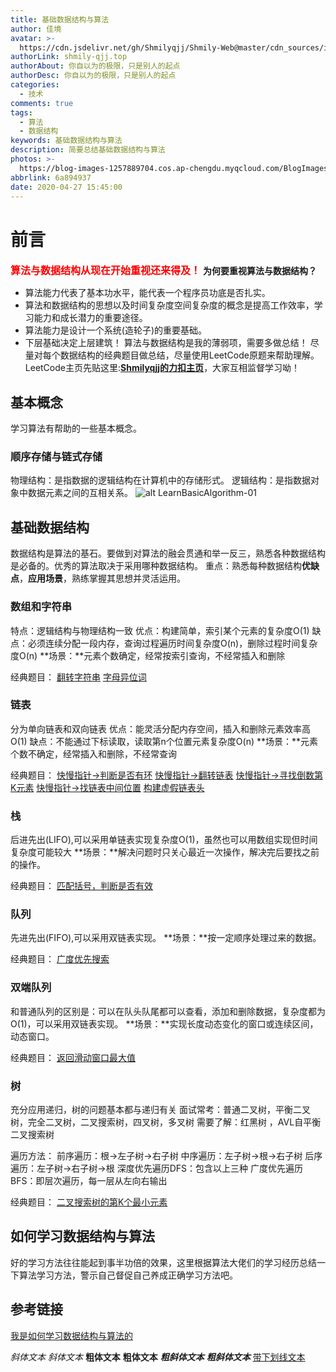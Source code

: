 ```yaml
---
title: 基础数据结构与算法
author: 佳境
avatar: >-
  https://cdn.jsdelivr.net/gh/Shmilyqjj/Shmily-Web@master/cdn_sources/img/custom/avatar.jpg
authorLink: shmily-qjj.top
authorAbout: 你自以为的极限，只是别人的起点
authorDesc: 你自以为的极限，只是别人的起点
categories:
  - 技术
comments: true
tags:
  - 算法
  - 数据结构
keywords: 基础数据结构与算法
description: 简要总结基础数据结构与算法
photos: >-
  https://blog-images-1257889704.cos.ap-chengdu.myqcloud.com/BlogImages/Algorithm/LearnBasicAlgorithm/LearnBasicAlgorithm-cover.jpg
abbrlink: 6a894937
date: 2020-04-27 15:45:00
---
```

# 前言  
<font size="3" color="red">**算法与数据结构从现在开始重视还来得及！**</font>
**为何要重视算法与数据结构？**
* 算法能力代表了基本功水平，能代表一个程序员功底是否扎实。
* 算法和数据结构的思想以及时间复杂度空间复杂度的概念是提高工作效率，学习能力和成长潜力的重要途径。
* 算法能力是设计一个系统(造轮子)的重要基础。
* 下层基础决定上层建筑！
算法与数据结构是我的薄弱项，需要多做总结！
尽量对每个数据结构的经典题目做总结，尽量使用LeetCode原题来帮助理解。
LeetCode主页先贴这里:**[Shmilyqjj的力扣主页](https://leetcode-cn.com/u/shmilyqjj/)**，大家互相监督学习呦！

## 基本概念  
学习算法有帮助的一些基本概念。
### 顺序存储与链式存储
物理结构：是指数据的逻辑结构在计算机中的存储形式。
逻辑结构：是指数据对象中数据元素之间的互相关系。
![alt LearnBasicAlgorithm-01](https://blog-images-1257889704.cos.ap-chengdu.myqcloud.com/BlogImages/Algorithm/LearnBasicAlgorithm/LearnBasicAlgorithm-01.JPG) 

## 基础数据结构    
数据结构是算法的基石。要做到对算法的融会贯通和举一反三，熟悉各种数据结构是必备的。优秀的算法取决于采用哪种数据结构。
重点：熟悉每种数据结构**优缺点**，**应用场景**，熟练掌握其思想并灵活运用。

### 数组和字符串
特点：逻辑结构与物理结构一致
优点：构建简单，索引某个元素的复杂度O(1)
缺点：必须连续分配一段内存，查询过程遍历时间复杂度O(n)，删除过程时间复杂度O(n)
**场景：**元素个数确定，经常按索引查询，不经常插入和删除

经典题目：
[翻转字符串](https://github.com/Shmilyqjj/Shmily-py/blob/master/Python_Study/DataStructureAndAlgorithm/classical_algorithm/reverse_string.py)
[字母异位词](https://github.com/Shmilyqjj/Shmily/blob/master/LeetCode/src/LeetCode242.java)


### 链表
分为单向链表和双向链表
优点：能灵活分配内存空间，插入和删除元素效率高O(1)
缺点：不能通过下标读取，读取第n个位置元素复杂度O(n)
**场景：**元素个数不确定，经常插入和删除，不经常查询

经典题目：
[快慢指针->判断是否有环](https://github.com/Shmilyqjj/Shmily/blob/master/LeetCode/src/LeetCode141.java)
[快慢指针->翻转链表](Leetcode25，24)
[快慢指针->寻找倒数第K元素]()
[快慢指针->找链表中间位置]()
[构建虚假链表头](Leetcode25)

### 栈
后进先出(LIFO),可以采用单链表实现复杂度O(1)，虽然也可以用数组实现但时间复杂度可能较大
**场景：**解决问题时只关心最近一次操作，解决完后要找之前的操作。

经典题目：
[匹配括号，判断是否有效](LeetCode20)
[](LeetCode739)

### 队列
先进先出(FIFO),可以采用双链表实现。
**场景：**按一定顺序处理过来的数据。

经典题目：
[广度优先搜索]()


### 双端队列
和普通队列的区别是：可以在队头队尾都可以查看，添加和删除数据，复杂度都为O(1)，可以采用双链表实现。
**场景：**实现长度动态变化的窗口或连续区间，动态窗口。

经典题目：
[返回滑动窗口最大值](Leetcode239)


### 树
充分应用递归，树的问题基本都与递归有关
面试常考：普通二叉树，平衡二叉树，完全二叉树，二叉搜索树，四叉树，多叉树
需要了解：红黑树 ，AVL自平衡二叉搜索树

遍历方法：
前序遍历：根->左子树->右子树
中序遍历：左子树->根->右子树
后序遍历：左子树->右子树->根
深度优先遍历DFS：包含以上三种
广度优先遍历BFS：即层次遍历，每一层从左向右输出

经典题目：
[二叉搜索树的第K个最小元素](leetcode230)

## 如何学习数据结构与算法
好的学习方法往往能起到事半功倍的效果，这里根据算法大佬们的学习经历总结一下算法学习方法，警示自己督促自己养成正确学习方法吧。



  

## 参考链接  
[我是如何学习数据结构与算法的](https://zhuanlan.zhihu.com/p/46046423)


*斜体文本*
_斜体文本_
**粗体文本**
__粗体文本__
***粗斜体文本***
___粗斜体文本___ 
<u>带下划线文本</u>


